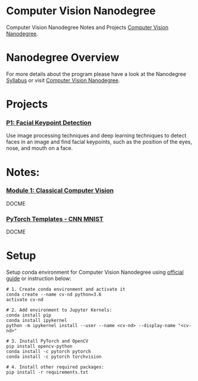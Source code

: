 # Computer Vision Nanodegree
Computer Vision Nanodegree Notes and Projects [Computer Vision Nanodegree](https://www.udacity.com/course/computer-vision-nanodegree--nd891).


# Nanodegree Overview
For more details about the program please have a look at the Nanodegree [Syllabus](/data/CVND_Syllabus.pdf) or visit [Computer Vision Nanodegree](https://www.udacity.com/course/computer-vision-nanodegree--nd891).


# Projects
### [P1: Facial Keypoint Detection](/projects/facial_keypoint_detection)
Use image processing techniques and deep learning techniques to detect faces in an image and find facial keypoints, such as the position of the eyes, nose, and mouth on a face.


# Notes:
### [Module 1: Classical Computer Vision](/notes/Notes_M1_Classical_Computer_Vision.ipynb)
DOCME

### [PyTorch Templates - CNN MNIST](/notes/Templates_PyTorch_MNIST_CNN.ipynb)
DOCME


# Setup
Setup conda environment for Computer Vision Nanodegree using [official guide](https://github.com/udacity/CVND_Exercises) or instruction below:

```
# 1. Create conda environment and activate it
conda create --name cv-nd python=3.6
activate cv-nd

# 2. Add environment to Jupyter Kernels:
conda install pip
conda install ipykernel
python -m ipykernel install --user --name <cv-nd> --display-name "<cv-nd>"

# 3. Install PyTorch and OpenCV
pip install opencv-python
conda install -c pytorch pytorch
conda install -c pytorch torchvision

# 4. Install other required packages:
pip install -r requirements.txt

```